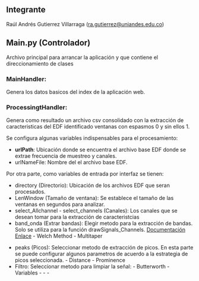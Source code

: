 ## Integrante
Raúl Andrés Gutierrez Villarraga ([ra.gutierrez@uniandes.edu.co](mailto:ra.gutierrez@uniandes.edu.co))

## Main.py (Controlador)
Archivo principal para arrancar la aplicación y que contiene el direccionamiento de clases

### MainHandler:
Genera los datos basicos del index de la aplicación web.

### ProcessingtHandler:
Genera como resultado un archivo csv consolidado con la extracción de caracteristicas del EDF identificado ventanas con espasmos 0 y sin ellos 1.

Se configura algunas variables indispensables para el procesamiento:

*	**urlPath**: Ubicación donde se encuentra el archivo base EDF donde se extrae frecuencia de muestreo y canales.
* 	urlNameFile: Nombre del el archivo base EDF.

Por otra parte, como variables de entrada por interfaz se tienen:
	
*	directory (Directorio): Ubicación de los archivos EDF que seran procesados.
*	LenWindow (Tamaño de ventana): Se establece el tamaño de las ventanas en segundos para analizar.
*	select_Allchannel - select_channels (Canales): Los canales que se desean tomar para la extracción de caracteristcias	
*	band_onda (Extrar bandas): Elegir metodo para la extracción de bandas. Solo se utiliza para la función drawSignals_Channels.
    [Documentación Enlace](https://raphaelvallat.com/bandpower.html "Documentación Enlace")
		-	Welch Method
		-	Multitaper
-	peaks (Picos): Seleccionar metodo de extracción de picos. En esta parte se puede configurar algunos parametros de acuerdo a la estrategia de picos seleccionada.
		-	Distance
		-	Prominence
-	Filtro: Seleccionar metodo para limpiar la señal:
		-	Butterworth
		-	Variables 
			-
			-
			-
